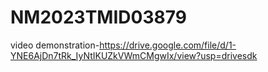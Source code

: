 # NM2023TMID03879
video demonstration-https://drive.google.com/file/d/1-YNE6AjDn7tRk_IyNtIKUZkVWmCMgwIx/view?usp=drivesdk
